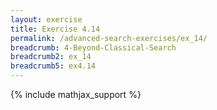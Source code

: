 ```yaml
---
layout: exercise
title: Exercise 4.14
permalink: /advanced-search-exercises/ex_14/
breadcrumb: 4-Beyond-Classical-Search
breadcrumb2: ex_14
breadcrumb5: ex4.14
---
```


{% include mathjax_support %}



